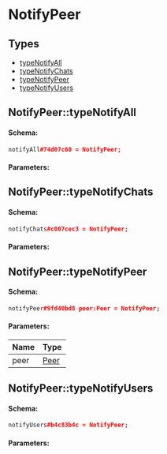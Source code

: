 # NotifyPeer

## Types

* [typeNotifyAll](#notifypeertypenotifyall)
* [typeNotifyChats](#notifypeertypenotifychats)
* [typeNotifyPeer](#notifypeertypenotifypeer)
* [typeNotifyUsers](#notifypeertypenotifyusers)

## NotifyPeer::typeNotifyAll

#### Schema:

```c++
notifyAll#74d07c60 = NotifyPeer;
```

#### Parameters:


## NotifyPeer::typeNotifyChats

#### Schema:

```c++
notifyChats#c007cec3 = NotifyPeer;
```

#### Parameters:


## NotifyPeer::typeNotifyPeer

#### Schema:

```c++
notifyPeer#9fd40bd8 peer:Peer = NotifyPeer;
```

#### Parameters:

|Name|Type|
|----|----|
|peer|[Peer](peer.md)|

## NotifyPeer::typeNotifyUsers

#### Schema:

```c++
notifyUsers#b4c83b4c = NotifyPeer;
```

#### Parameters:


